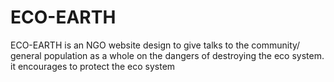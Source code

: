 # ECO-EARTH
ECO-EARTH is an NGO website design to give talks to the community/ general population as a whole on the dangers of destroying the eco system. it encourages to protect the eco system 
